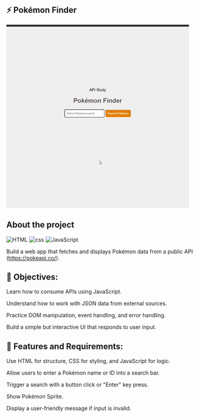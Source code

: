 <section>

# ⚡ Pokémon Finder

![pokemon-finder.gif](outros/pokemon-finder.gif)

# About the project

![HTML](https://img.shields.io/badge/HTML5-E34F26?style=for-the-badge&logo=html5&logoColor=white)
![css](https://img.shields.io/badge/CSS3-1572B6?style=for-the-badge&logo=css3&logoColor=white)
![JavaScript](https://img.shields.io/badge/JavaScript-323330?style=for-the-badge&logo=javascript&logoColor=F7DF1E)

Build a web app that fetches and displays Pokémon data from a public API (https://pokeapi.co/).

## 🎯 Objectives:

Learn how to consume APIs using JavaScript.

Understand how to work with JSON data from external sources.

Practice DOM manipulation, event handling, and error handling.

Build a simple but interactive UI that responds to user input.


## 🧩 Features and Requirements:

Use HTML for structure, CSS for styling, and JavaScript for logic.

Allow users to enter a Pokémon name or ID into a search bar.

Trigger a search with a button click or "Enter" key press.

Show Pokémon Sprite.

Display a user-friendly message if input is invalid.

</section>
